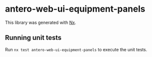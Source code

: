 # antero-web-ui-equipment-panels

This library was generated with [Nx](https://nx.dev).

## Running unit tests

Run `nx test antero-web-ui-equipment-panels` to execute the unit tests.

